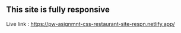 ## This site is fully responsive

Live link : https://pw-asignmnt-css-restaurant-site-respn.netlify.app/
